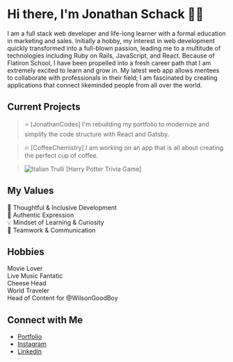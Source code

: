 # Hi there, I'm Jonathan Schack 👋🏻

I am a full stack web developer and life-long learner with a formal education in marketing and sales. Initially a hobby, my interest in web development quickly transformed into a full-blown passion, leading me to a multitude of technologies including Ruby on Rails, JavaScript, and React. Because of Flatiron School, I have been propelled into a fresh career path that I am extremely excited to learn and grow in. My latest web app allows mentees to collaborate with professionals in their field; I am fascinated by creating applications that connect likeminded people from all over the world.

## Current Projects <br/>
> ⭐️ [JonathanCodes] I'm rebuilding my portfolio to modernize and simplify the code structure with React and Gatsby.

> 🔥 [CoffeeChemistry] I am working on an app that is all about creating the perfect cup of coffee.

> <img src="harrypotter.jpg" alt="Italian Trulli"> [Harry Potter Trivia Game]


## My Values
🧠 Thoughtful & Inclusive Development <br/>
🖤 Authentic Expression <br/>
💡 Mindset of Learning & Curiosity <br/>
🙌 Teamwork & Communication

## Hobbies
Movie Lover <br/>
Live Music Fantatic </br>
Cheese Head </br>
World Traveler </br>
Head of Content for @WilsonGoodBoy


## Connect with Me
- [Portfolio](https://jschack94.github.io/JonathanSchackwebsite/) <br/>
- [Instagram](https://www.instagram.com/jschack94) <br/>
- [Linkedin](https://www.linkedin.com/in/jonathan-schack/) <br/>
